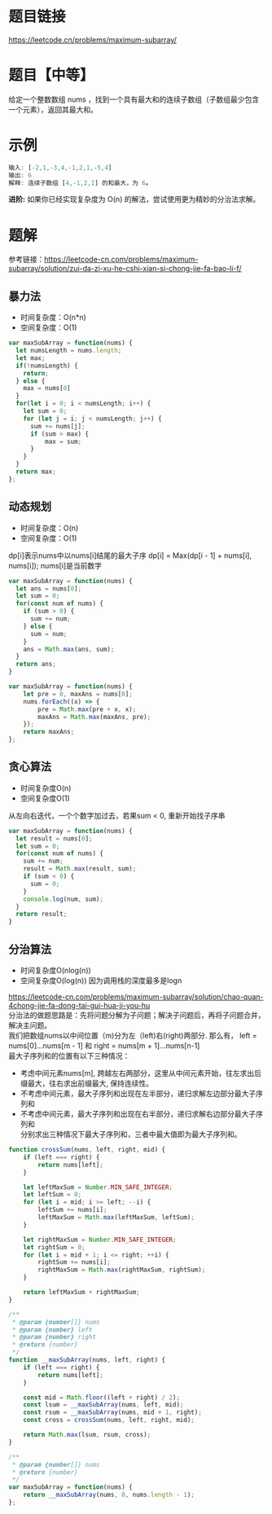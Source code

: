 # 题目链接

https://leetcode.cn/problems/maximum-subarray/

# 题目【中等】

给定一个整数数组 nums ，找到一个具有最大和的连续子数组（子数组最少包含一个元素），返回其最大和。

# 示例

```js
输入: [-2,1,-3,4,-1,2,1,-5,4]
输出: 6
解释: 连续子数组 [4,-1,2,1] 的和最大，为 6。
```

**进阶:**
如果你已经实现复杂度为 O(n) 的解法，尝试使用更为精妙的分治法求解。

# 题解

参考链接：https://leetcode-cn.com/problems/maximum-subarray/solution/zui-da-zi-xu-he-cshi-xian-si-chong-jie-fa-bao-li-f/

## 暴力法

- 时间复杂度：O(n*n)
- 空间复杂度：O(1)
  
```js
var maxSubArray = function(nums) {
  let numsLength = nums.length;
  let max;
  if(!numsLength) {
    return;
  } else {
    max = nums[0]
  }
  for(let i = 0; i < numsLength; i++) {
    let sum = 0;
    for (let j = i; j < numsLength; j++) {
      sum += nums[j];
      if (sum > max) {
          max = sum;
      }
    }
  }
  return max;
};
```

## 动态规划

- 时间复杂度：O(n)
- 空间复杂度：O(1)

dp[i]表示nums中以nums[i]结尾的最大子序
dp[i] = Max(dp[i - 1] + nums[i], nums[i]);
nums[i]是当前数字

```js
var maxSubArray = function(nums) {
  let ans = nums[0];
  let sum = 0;
  for(const num of nums) {
    if (sum > 0) {
      sum += num;
    } else {
      sum = num;
    }
    ans = Math.max(ans, sum);
  }
  return ans;
}

var maxSubArray = function(nums) {
    let pre = 0, maxAns = nums[0];
    nums.forEach((x) => { 
        pre = Math.max(pre + x, x);
        maxAns = Math.max(maxAns, pre);
    });
    return maxAns;
};
```

## 贪心算法

- 时间复杂度O(n)
- 空间复杂度O(1)  

从左向右迭代，一个个数字加过去，若果sum < 0, 重新开始找子序串

```js
var maxSubArray = function(nums) {
  let result = nums[0];
  let sum = 0;
  for(const num of nums) {
    sum += num;
    result = Math.max(result, sum);
    if (sum < 0) {
      sum = 0;
    }
    console.log(num, sum);
  }
  return result;
}
```  

## 分治算法

- 时间复杂度O(nlog(n))
- 空间复杂度O(log(n)) 因为调用栈的深度最多是logn

https://leetcode-cn.com/problems/maximum-subarray/solution/chao-quan-4chong-jie-fa-dong-tai-gui-hua-ji-you-hu    
分治法的做题思路是：先将问题分解为子问题；解决子问题后，再将子问题合并，解决主问题。    
我们把数组nums以中间位置（m)分为左（left)右(right)两部分. 那么有，
left = nums[0]...nums[m - 1] 和 right = nums[m + 1]...nums[n-1]    
最大子序列和的位置有以下三种情况：    
- 考虑中间元素nums[m], 跨越左右两部分，这里从中间元素开始，往左求出后缀最大，往右求出前缀最大, 保持连续性。   
- 不考虑中间元素，最大子序列和出现在左半部分，递归求解左边部分最大子序列和    
- 不考虑中间元素，最大子序列和出现在右半部分，递归求解右边部分最大子序列和    
分别求出三种情况下最大子序列和，三者中最大值即为最大子序列和。
```js
function crossSum(nums, left, right, mid) {
    if (left === right) {
        return nums[left];
    }

    let leftMaxSum = Number.MIN_SAFE_INTEGER;
    let leftSum = 0;
    for (let i = mid; i >= left; --i) {
        leftSum += nums[i];
        leftMaxSum = Math.max(leftMaxSum, leftSum);
    }

    let rightMaxSum = Number.MIN_SAFE_INTEGER;
    let rightSum = 0;
    for (let i = mid + 1; i <= right; ++i) {
        rightSum += nums[i];
        rightMaxSum = Math.max(rightMaxSum, rightSum);
    }

    return leftMaxSum + rightMaxSum;
}

/**
 * @param {number[]} nums
 * @param {number} left
 * @param {number} right
 * @return {number}
 */
function __maxSubArray(nums, left, right) {
    if (left === right) {
        return nums[left];
    }

    const mid = Math.floor((left + right) / 2);
    const lsum = __maxSubArray(nums, left, mid);
    const rsum = __maxSubArray(nums, mid + 1, right);
    const cross = crossSum(nums, left, right, mid);

    return Math.max(lsum, rsum, cross);
}

/**
 * @param {number[]} nums
 * @return {number}
 */
var maxSubArray = function(nums) {
    return __maxSubArray(nums, 0, nums.length - 1);
};
```
